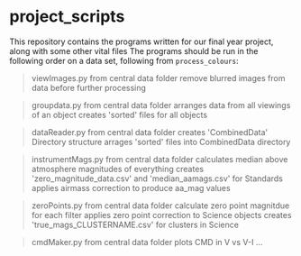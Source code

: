 # project_scripts

This repository contains the programs written for our final year project, along with some other vital files
The programs should be run in the following order on a data set, following from `process_colours`:

> viewImages.py         from central data folder
    remove blurred images from data before further processing
    
> groupdata.py          from central data folder
    arranges data from all viewings of an object
    creates 'sorted' files for all objects
    
> dataReader.py         from central data folder
    creates 'CombinedData' Directory structure
    arrages 'sorted' files into CombinedData directory
    
> instrumentMags.py     from central data folder
    calculates median above atmosphere magnitudes of everything
    creates 'zero_magnitude_data.csv' and 'median_aamags.csv' for Standards
    applies airmass correction to produce aa_mag values

> zeroPoints.py          from central data folder
    calculate zero point magnitdue for each filter
    applies zero point correction to Science objects
    creates 'true_mags_CLUSTERNAME.csv' for clusters in Science

> cmdMaker.py            from central data folder
    plots CMD in V vs V-I
...
